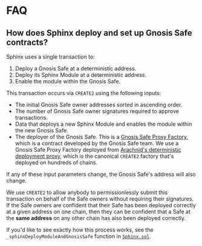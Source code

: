 # FAQ

## How does Sphinx deploy and set up Gnosis Safe contracts?

Sphinx uses a single transaction to:
1. Deploy a Gnosis Safe at a deterministic address.
2. Deploy its Sphinx Module at a deterministic address.
3. Enable the module within the Gnosis Safe.

This transaction occurs via `CREATE2` using the following inputs:
* The initial Gnosis Safe owner addresses sorted in ascending order.
* The number of Gnosis Safe owner signatures required to approve transactions.
* Data that deploys a new Sphinx Module and enables the module within the new Gnosis Safe.
* The deployer of the Gnosis Safe. This is a [Gnosis Safe Proxy Factory](https://github.com/safe-global/safe-contracts/blob/v1.3.0-libs.0/contracts/proxies/GnosisSafeProxyFactory.sol), which is a contract developed by the Gnosis Safe team. We use a Gnosis Safe Proxy Factory deployed from [Arachnid's deterministic deployment proxy](https://github.com/Arachnid/deterministic-deployment-proxy), which is the canonical `CREATE2` factory that's deployed on hundreds of chains.

If any of these input parameters change, the Gnosis Safe's address will also change.

We use `CREATE2` to allow anybody to permissionlessly submit this transaction on behalf of the Safe owners without requiring their signatures. If the Safe owners are confident that their Safe has been deployed correctly at a given address on one chain, then they can be confident that a Safe at the **same address** on any other chain has also been deployed correctly.

If you'd like to see exactly how this process works, see the `_sphinxDeployModuleAndGnosisSafe` function in [`Sphinx.sol`](https://github.com/sphinx-labs/sphinx/blob/main/packages/plugins/contracts/foundry/Sphinx.sol).
